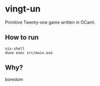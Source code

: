 # vingt-un

Primitive Twenty-one game written in OCaml.

## How to run

```
nix-shell
dune exec src/main.exe
```

## Why?
boredom